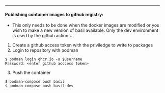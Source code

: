 

---

#### Publishing container images to github registry:

- This only needs to be done when the docker images are modified or you wish to 
make a new version of basil available. Only the dev environment is used 
by the github actions.

1. Create a github access token with the priviledge to write to packages
2. Login to repository with podman

```
$ podman login ghcr.io -u $username
Password: <enter github acccess token>
```

3. Push the container

```
$ podman-compose push basil
$ podman-compose push basil-dev
```

